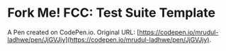 # Fork Me! FCC: Test Suite Template

A Pen created on CodePen.io. Original URL: [https://codepen.io/mrudul-ladhwe/pen/JjGVJjy](https://codepen.io/mrudul-ladhwe/pen/JjGVJjy).


